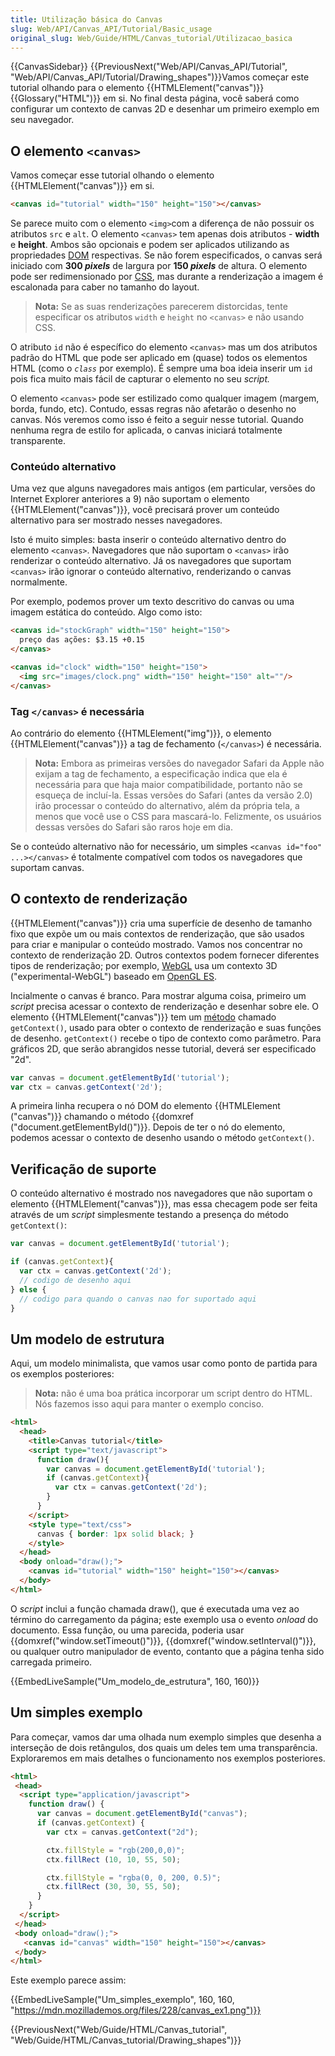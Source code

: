 ```yaml
---
title: Utilização básica do Canvas
slug: Web/API/Canvas_API/Tutorial/Basic_usage
original_slug: Web/Guide/HTML/Canvas_tutorial/Utilizacao_basica
---
```

{{CanvasSidebar}} {{PreviousNext("Web/API/Canvas_API/Tutorial", "Web/API/Canvas_API/Tutorial/Drawing_shapes")}}Vamos começar este tutorial olhando para o elemento {{HTMLElement("canvas")}} {{Glossary("HTML")}} em si. No final desta página, você saberá como configurar um contexto de canvas 2D e desenhar um primeiro exemplo em seu navegador.

## O elemento `<canvas>`

Vamos começar esse tutorial olhando o elemento {{HTMLElement("canvas")}} em si.

```html
<canvas id="tutorial" width="150" height="150"></canvas>
```

Se parece muito com o elemento `<img>`com a diferença de não possuir os atributos `src` e `alt`. O elemento `<canvas>` tem apenas dois atributos - **width**  e **height**. Ambos são opcionais e podem ser aplicados utilizando as propriedades [DOM](/pt-BR/docs/DOM) respectivas. Se não forem especificados, o canvas será iniciado com **300 _pixels_** de largura por **150 _pixels_** de altura. O elemento pode ser redimensionado por [CSS](/pt-BR/docs/Web/CSS), mas durante a renderização a imagem é escalonada para caber no tamanho do layout.

> **Nota:** Se as suas renderizações parecerem distorcidas, tente especificar os atributos `width` e `height` no `<canvas>` e não usando CSS.

O atributo `id` não é específico do elemento `<canvas>` mas um dos atributos padrão do HTML que pode ser aplicado em (quase) todos os elementos HTML (como o _`class`_ por exemplo). É sempre uma boa ideia inserir um `id` pois fica muito mais fácil de capturar o elemento no seu _script._

O elemento `<canvas>` pode ser estilizado como qualquer imagem (margem, borda, fundo, etc). Contudo, essas regras não afetarão o desenho no canvas. Nós veremos como isso é feito a seguir nesse tutorial. Quando nenhuma regra de estilo for aplicada, o canvas iniciará totalmente transparente.

### Conteúdo alternativo

Uma vez que alguns navegadores mais antigos (em particular, versões do Internet Explorer anteriores a 9) não suportam o elemento {{HTMLElement("canvas")}}, você precisará prover um conteúdo alternativo para ser mostrado nesses navegadores.

Isto é muito simples: basta inserir o conteúdo alternativo dentro do elemento `<canvas>`. Navegadores que não suportam o `<canvas>` irão renderizar o conteúdo alternativo. Já os navegadores que suportam `<canvas>` irão ignorar o conteúdo alternativo, renderizando o canvas normalmente.

Por exemplo, podemos prover um texto descritivo do canvas ou uma imagem estática do conteúdo. Algo como isto:

```html
<canvas id="stockGraph" width="150" height="150">
  preço das ações: $3.15 +0.15
</canvas>

<canvas id="clock" width="150" height="150">
  <img src="images/clock.png" width="150" height="150" alt=""/>
</canvas>
```

### Tag `</canvas>` é necessária

Ao contrário do elemento {{HTMLElement("img")}}, o elemento {{HTMLElement("canvas")}} a tag de fechamento (`</canvas>`) é necessária.

> **Nota:** Embora as primeiras versões do navegador Safari da Apple não exijam a tag de fechamento, a especificação indica que ela é necessária para que haja maior compatibilidade, portanto não se esqueça de incluí-la. Essas versões do Safari (antes da versão 2.0) irão processar o conteúdo do alternativo, além da própria tela, a menos que você use o CSS para mascará-lo. Felizmente, os usuários dessas versões do Safari são raros hoje em dia.

Se o conteúdo alternativo não for necessário, um simples `<canvas id="foo" ...></canvas>` é totalmente compatível com todos os navegadores que suportam canvas.

## O contexto de renderização

{{HTMLElement("canvas")}} cria uma superfície de desenho de tamanho fixo que expõe um ou mais contextos de renderização, que são usados ​​para criar e manipular o conteúdo mostrado. Vamos nos concentrar no contexto de renderização 2D. Outros contextos podem fornecer diferentes tipos de renderização; por exemplo, [WebGL](/pt-BR/docs/Web/WebGL) usa um contexto 3D ("experimental-WebGL") baseado em [OpenGL ES](http://www.khronos.org/opengles/).

Incialmente o canvas é branco. Para mostrar alguma coisa, primeiro um _script_ precisa acessar o contexto de renderização e desenhar sobre ele. O elemento {{HTMLElement("canvas")}} tem um [método](/pt-BR/docs/Web/API/HTMLCanvasElement#Methods) chamado `getContext()`, usado para obter o contexto de renderização e suas funções de desenho. `getContext()` recebe o tipo de contexto como parâmetro. Para gráficos 2D, que serão abrangidos nesse tutorial, deverá ser especificado "2d".

```js
var canvas = document.getElementById('tutorial');
var ctx = canvas.getContext('2d');
```

A primeira linha recupera o nó DOM do elemento {{HTMLElement ("canvas")}} chamando o método {{domxref ("document.getElementById()")}}. Depois de ter o nó do elemento, podemos acessar o contexto de desenho usando o método `getContext()`.

## Verificação de suporte

O conteúdo alternativo é mostrado nos navegadores que não suportam o elemento {{HTMLElement("canvas")}}, mas essa checagem pode ser feita através de um _script_ simplesmente testando a presença do método `getContext()`:

```js
var canvas = document.getElementById('tutorial');

if (canvas.getContext){
  var ctx = canvas.getContext('2d');
  // codigo de desenho aqui
} else {
  // codigo para quando o canvas nao for suportado aqui
}
```

## Um modelo de estrutura

Aqui, um modelo minimalista, que vamos usar como ponto de partida para os exemplos posteriores:

> **Nota:** não é uma boa prática incorporar um script dentro do HTML. Nós fazemos isso aqui para manter o exemplo conciso.

```html
<html>
  <head>
    <title>Canvas tutorial</title>
    <script type="text/javascript">
      function draw(){
        var canvas = document.getElementById('tutorial');
        if (canvas.getContext){
          var ctx = canvas.getContext('2d');
        }
      }
    </script>
    <style type="text/css">
      canvas { border: 1px solid black; }
    </style>
  </head>
  <body onload="draw();">
    <canvas id="tutorial" width="150" height="150"></canvas>
  </body>
</html>
```

O _script_ inclui a função chamada draw(), que é executada uma vez ao término do carregamento da página; este exemplo usa o evento _onload_ do documento. Essa função, ou uma parecida, poderia usar {{domxref("window.setTimeout()")}}, {{domxref("window.setInterval()")}}, ou qualquer outro manipulador de evento, contanto que a página tenha sido carregada primeiro.

{{EmbedLiveSample("Um_modelo_de_estrutura", 160, 160)}}

## Um simples exemplo

Para começar, vamos dar uma olhada num exemplo simples que desenha a interseção de dois retângulos, dos quais um deles tem uma transparência. Exploraremos em mais detalhes o funcionamento nos exemplos posteriores.

```html
<html>
 <head>
  <script type="application/javascript">
    function draw() {
      var canvas = document.getElementById("canvas");
      if (canvas.getContext) {
        var ctx = canvas.getContext("2d");

        ctx.fillStyle = "rgb(200,0,0)";
        ctx.fillRect (10, 10, 55, 50);

        ctx.fillStyle = "rgba(0, 0, 200, 0.5)";
        ctx.fillRect (30, 30, 55, 50);
      }
    }
  </script>
 </head>
 <body onload="draw();">
   <canvas id="canvas" width="150" height="150"></canvas>
 </body>
</html>
```

Este exemplo parece assim:

{{EmbedLiveSample("Um_simples_exemplo", 160, 160, "https://mdn.mozillademos.org/files/228/canvas_ex1.png")}}

{{PreviousNext("Web/Guide/HTML/Canvas_tutorial", "Web/Guide/HTML/Canvas_tutorial/Drawing_shapes")}}
